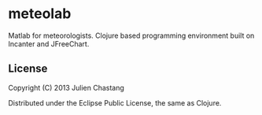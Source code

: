 # meteolab

Matlab for meteorologists. Clojure based programming environment built on Incanter and JFreeChart.

## License

Copyright (C) 2013 Julien Chastang

Distributed under the Eclipse Public License, the same as Clojure.

